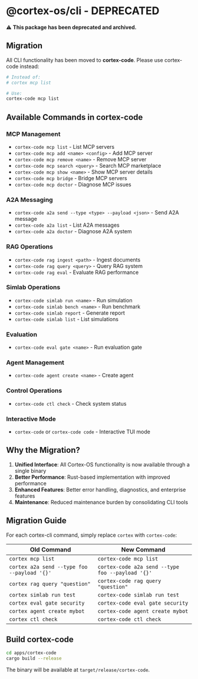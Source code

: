 # @cortex-os/cli - DEPRECATED

⚠️ **This package has been deprecated and archived.**

## Migration

All CLI functionality has been moved to **cortex-code**. Please use cortex-code instead:

```bash
# Instead of:
# cortex mcp list

# Use:
cortex-code mcp list
```

## Available Commands in cortex-code

### MCP Management

- `cortex-code mcp list` - List MCP servers
- `cortex-code mcp add <name> <config>` - Add MCP server
- `cortex-code mcp remove <name>` - Remove MCP server
- `cortex-code mcp search <query>` - Search MCP marketplace
- `cortex-code mcp show <name>` - Show MCP server details
- `cortex-code mcp bridge` - Bridge MCP servers
- `cortex-code mcp doctor` - Diagnose MCP issues

### A2A Messaging

- `cortex-code a2a send --type <type> --payload <json>` - Send A2A message
- `cortex-code a2a list` - List A2A messages
- `cortex-code a2a doctor` - Diagnose A2A system

### RAG Operations

- `cortex-code rag ingest <path>` - Ingest documents
- `cortex-code rag query <query>` - Query RAG system
- `cortex-code rag eval` - Evaluate RAG performance

### Simlab Operations

- `cortex-code simlab run <name>` - Run simulation
- `cortex-code simlab bench <name>` - Run benchmark
- `cortex-code simlab report` - Generate report
- `cortex-code simlab list` - List simulations

### Evaluation

- `cortex-code eval gate <name>` - Run evaluation gate

### Agent Management

- `cortex-code agent create <name>` - Create agent

### Control Operations

- `cortex-code ctl check` - Check system status

### Interactive Mode

- `cortex-code` or `cortex-code code` - Interactive TUI mode

## Why the Migration?

1. **Unified Interface**: All Cortex-OS functionality is now available through a single binary
2. **Better Performance**: Rust-based implementation with improved performance
3. **Enhanced Features**: Better error handling, diagnostics, and enterprise features
4. **Maintenance**: Reduced maintenance burden by consolidating CLI tools

## Migration Guide

For each cortex-cli command, simply replace `cortex` with `cortex-code`:

| Old Command | New Command |
|-------------|-------------|
| `cortex mcp list` | `cortex-code mcp list` |
| `cortex a2a send --type foo --payload '{}'` | `cortex-code a2a send --type foo --payload '{}'` |
| `cortex rag query "question"` | `cortex-code rag query "question"` |
| `cortex simlab run test` | `cortex-code simlab run test` |
| `cortex eval gate security` | `cortex-code eval gate security` |
| `cortex agent create mybot` | `cortex-code agent create mybot` |
| `cortex ctl check` | `cortex-code ctl check` |

## Build cortex-code

```bash
cd apps/cortex-code
cargo build --release
```

The binary will be available at `target/release/cortex-code`.
